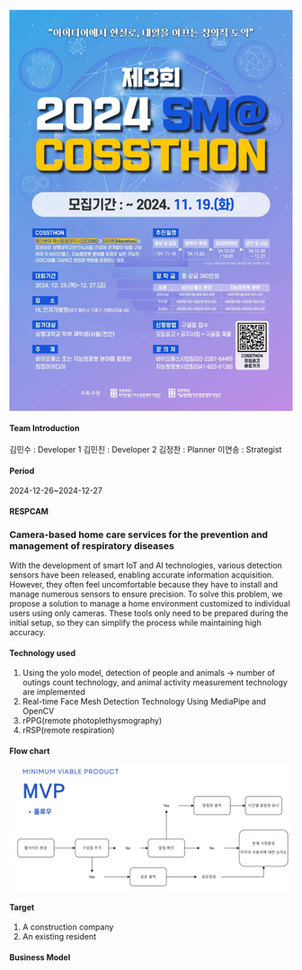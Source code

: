 ![](https://github.com/Haesong-0622/COSSTHON/blob/main/%ED%8F%AC%EC%8A%A4%ED%84%B0.jpg)

#### Team Introduction

  김민수 : Developer 1
  김민진 : Developer 2
  김정찬 : Planner
  이연송 : Strategist

#### Period

  2024-12-26~2024-12-27

#### RESPCAM 

  ### Camera-based home care services for the prevention and management of respiratory diseases
  With the development of smart IoT and AI technologies, various detection sensors have been released, enabling accurate information acquisition. 
  However, they often feel uncomfortable because they have to install and manage numerous sensors to ensure precision. 
  To solve this problem, we propose a solution to manage a home environment customized to individual users using only cameras. 
  These tools only need to be prepared during the initial setup, so they can simplify the process while maintaining high accuracy.

#### Technology used

1. Using the yolo model, detection of people and animals -> number of outings count technology, and animal activity measurement technology are implemented
2. Real-time Face Mesh Detection Technology Using MediaPipe and OpenCV
3. rPPG(remote photoplethysmography)
4. rRSP(remote respiration)

#### Flow chart

![](https://github.com/Haesong-0622/COSSTHON/blob/main/flow%20chart.jpeg)

#### Target

1. A construction company
2. An existing resident

#### Business Model



